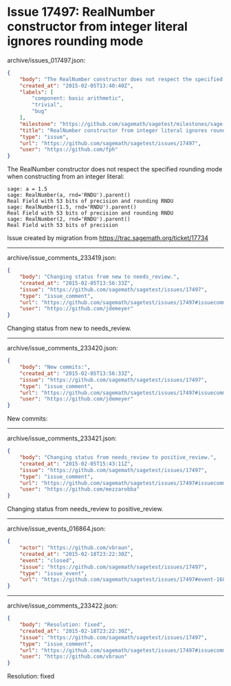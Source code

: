 # Issue 17497: RealNumber constructor from integer literal ignores rounding mode

archive/issues_017497.json:
```json
{
    "body": "The RealNumber constructor does not respect the specified rounding mode when constructing from an integer literal:\n\n```\nsage: a = 1.5\nsage: RealNumber(a, rnd='RNDU').parent()\nReal Field with 53 bits of precision and rounding RNDU\nsage: RealNumber(1.5, rnd='RNDU').parent()\nReal Field with 53 bits of precision and rounding RNDU\nsage: RealNumber(2, rnd='RNDU').parent()\nReal Field with 53 bits of precision\n```\n\n\nIssue created by migration from https://trac.sagemath.org/ticket/17734\n\n",
    "created_at": "2015-02-05T13:40:40Z",
    "labels": [
        "component: basic arithmetic",
        "trivial",
        "bug"
    ],
    "milestone": "https://github.com/sagemath/sagetest/milestones/sage-6.5",
    "title": "RealNumber constructor from integer literal ignores rounding mode",
    "type": "issue",
    "url": "https://github.com/sagemath/sagetest/issues/17497",
    "user": "https://github.com/fph"
}
```
The RealNumber constructor does not respect the specified rounding mode when constructing from an integer literal:

```
sage: a = 1.5
sage: RealNumber(a, rnd='RNDU').parent()
Real Field with 53 bits of precision and rounding RNDU
sage: RealNumber(1.5, rnd='RNDU').parent()
Real Field with 53 bits of precision and rounding RNDU
sage: RealNumber(2, rnd='RNDU').parent()
Real Field with 53 bits of precision
```


Issue created by migration from https://trac.sagemath.org/ticket/17734





---

archive/issue_comments_233419.json:
```json
{
    "body": "Changing status from new to needs_review.",
    "created_at": "2015-02-05T13:56:33Z",
    "issue": "https://github.com/sagemath/sagetest/issues/17497",
    "type": "issue_comment",
    "url": "https://github.com/sagemath/sagetest/issues/17497#issuecomment-233419",
    "user": "https://github.com/jdemeyer"
}
```

Changing status from new to needs_review.



---

archive/issue_comments_233420.json:
```json
{
    "body": "New commits:",
    "created_at": "2015-02-05T13:56:33Z",
    "issue": "https://github.com/sagemath/sagetest/issues/17497",
    "type": "issue_comment",
    "url": "https://github.com/sagemath/sagetest/issues/17497#issuecomment-233420",
    "user": "https://github.com/jdemeyer"
}
```

New commits:



---

archive/issue_comments_233421.json:
```json
{
    "body": "Changing status from needs_review to positive_review.",
    "created_at": "2015-02-05T15:43:11Z",
    "issue": "https://github.com/sagemath/sagetest/issues/17497",
    "type": "issue_comment",
    "url": "https://github.com/sagemath/sagetest/issues/17497#issuecomment-233421",
    "user": "https://github.com/mezzarobba"
}
```

Changing status from needs_review to positive_review.



---

archive/issue_events_016864.json:
```json
{
    "actor": "https://github.com/vbraun",
    "created_at": "2015-02-18T23:22:30Z",
    "event": "closed",
    "issue": "https://github.com/sagemath/sagetest/issues/17497",
    "type": "issue_event",
    "url": "https://github.com/sagemath/sagetest/issues/17497#event-16864"
}
```



---

archive/issue_comments_233422.json:
```json
{
    "body": "Resolution: fixed",
    "created_at": "2015-02-18T23:22:30Z",
    "issue": "https://github.com/sagemath/sagetest/issues/17497",
    "type": "issue_comment",
    "url": "https://github.com/sagemath/sagetest/issues/17497#issuecomment-233422",
    "user": "https://github.com/vbraun"
}
```

Resolution: fixed
